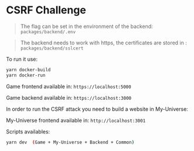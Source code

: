 # CSRF Challenge

> The flag can be set in the environment of the backend: `packages/backend/.env`

> The backend needs to work with https, the certificates are stored in : `packages/backend/sslcert`

To run it use:
```bash
yarn docker-build
yarn docker-run
```

Game frontend available in: `https://localhost:5000`

Game backend available in: `https://localhost:3000`

In order to run the CSRF attack you need to build a website in My-Universe:

My-Universe frontend available in: `http://localhost:3001`


Scripts availables:

```bash
yarn dev  (Game + My-Universe + Backend + Common)
```